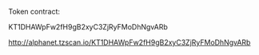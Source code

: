 Token contract:

KT1DHAWpFw2fH9gB2xyC3ZjRyFMoDhNgvARb

http://alphanet.tzscan.io/KT1DHAWpFw2fH9gB2xyC3ZjRyFMoDhNgvARb


